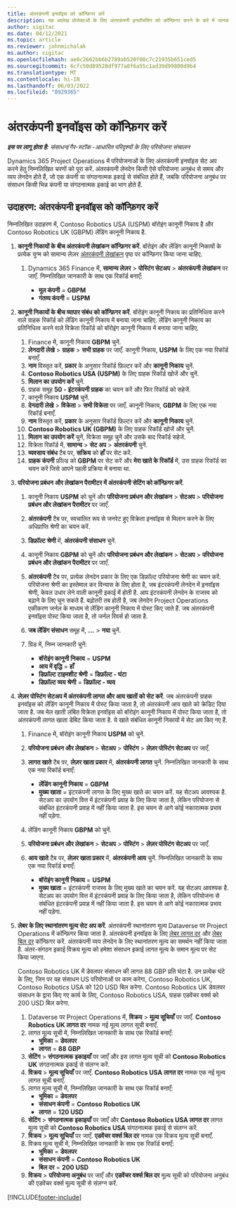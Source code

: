 ```yaml
---
title: अंतरकंपनी इनवॉइस को कॉन्फ़िगर करें
description: यह आलेख प्रोजेक्टओं के लिए अंतरकंपनी इनवॉयसिंग को कॉन्फ़िगर करने के बारे में जानकारी और उदाहरण प्रदान करता है.
author: sigitac
ms.date: 04/12/2021
ms.topic: article
ms.reviewer: johnmichalak
ms.author: sigitac
ms.openlocfilehash: ae0c2662bb6b2789ab520f08c7c21935b651ced5
ms.sourcegitcommit: 6cfc50d89528df977a8f6a55c1ad39d99800d9b4
ms.translationtype: MT
ms.contentlocale: hi-IN
ms.lasthandoff: 06/03/2022
ms.locfileid: "8929365"
---
```

# <a name="configure-intercompany-invoicing"></a>अंतरकंपनी इनवॉइस को कॉन्फ़िगर करें

_**इस पर लागू होता है:** संसाधन/गैर-स्टॉक -आधारित परिदृश्यों के लिए परियोजना संचालन_

Dynamics 365 Project Operations में परियोजनाओं के लिए अंतरकंपनी इनवॉइस सेट अप करने हेतु निम्नलिखित चरणों को पूरा करें. अंतरकंपनी लेनदेन किसी ऐसे परियोजना अनुबंध से समय और व्यय लेनदेन होते हैं, जो एक कंपनी या संगठनात्मक इकाई से संबंधित होते हैं, जबकि परियोजना अनुबंध पर संसाधन किसी भिन्न कंपनी या संगठनात्मक इकाई का भाग होते हैं.

## <a name="example-configure-intercompany-invoicing"></a>उदाहरण: अंतरकंपनी इनवॉइस को कॉन्फ़िगर करें

निम्नलिखित उदाहरण में, Contoso Robotics USA (USPM) बॉरोइंग कानूनी निकाय है और Contoso Robotics UK (GBPM) लेंडिंग कानूनी निकाय है. 

1. **कानूनी निकायों के बीच अंतरकंपनी लेखांकन कॉन्फ़िगर करें**. बॉरोइंग और लेंडिंग कानूनी निकायों के प्रत्येक युग्म को सामान्य लेज़र [अंतरकंपनी लेखांकन](/dynamics365/finance/general-ledger/intercompany-accounting-setup) पृष्ठ पर कॉन्फ़िगर किया जाना चाहिए.
    
    1. Dynamics 365 Finance में, **सामान्य लेज़र** > **पोस्टिंग सेटअप** > **अंतरकंपनी लेखांकन** पर जाएँ. निम्नलिखित जानकारी के साथ एक रिकॉर्ड बनाएँ:

        - **मूल कंपनी** = **GBPM**
        - **गंतव्य कंपनी** = **USPM**

2. **कानूनी निकायों के बीच व्यापार संबंध को कॉन्फ़िगर करें**. बॉरोइंग कानूनी निकाय का प्रतिनिधित्व करने वाले ग्राहक रिकॉर्ड को लेंडिंग कानूनी निकाय में बनाया जाना चाहिए. लेंडिंग कानूनी निकाय का प्रतिनिधित्व करने वाले विक्रेता रिकॉर्ड को बॉरोइंग कानूनी निकाय में बनाया जाना चाहिए.

     1. Finance में, कानूनी निकाय **GBPM** चुनें.
     2. **लेनदारी लेखे** > **ग्राहक** > **सभी ग्राहक** पर जाएँ. कानूनी निकाय, **USPM** के लिए एक नया रिकॉर्ड बनाएँ.
     3. **नाम** विस्तृत करें, **प्रकार** के अनुसार रिकॉर्ड फ़िल्टर करें और **कानूनी निकाय** चुनें. 
     4. **Contoso Robotics USA (USPM)** के लिए ग्राहक रिकॉर्ड खोजें और चुनें.
     5. **मिलान का उपयोग करें** चुनें. 
     6. ग्राहक समूह **50 - इंटरकंपनी ग्राहक** का चयन करें और फिर रिकॉर्ड को सहेजें.
     7. कानूनी निकाय **USPM** चुनें.
     8. **देनदारी लेखे** > **विक्रेता** > **सभी विक्रेता** पर जाएँ. कानूनी निकाय, **GBPM** के लिए एक नया रिकॉर्ड बनाएँ.
     9. **नाम** विस्तृत करें, **प्रकार** के अनुसार रिकॉर्ड फ़िल्टर करें और **कानूनी निकाय** चुनें. 
     10. **Contoso Robotics UK (GBPM)** के लिए ग्राहक रिकॉर्ड खोजें और चुनें.
     11. **मिलान का उपयोग करें** चुनें, विक्रेता समूह चुनें और उसके बाद रिकॉर्ड सहेजें.
     12. विक्रेता रिकॉर्ड में, **सामान्य** > **सेट अप** > **अंतरकंपनी** चुनें.
     13. **व्यवसाय संबंध** टैब पर, **सक्रिय** को **हाँ** पर सेट करें.
     14. **ग्राहक कंपनी** फ़ील्ड को **GBPM** पर सेट करें और **मेरा खाते के रिकॉर्ड** में, उस ग्राहक रिकॉर्ड का चयन करें जिसे आपने पहली प्रक्रिया में बनाया था.

3. **परियोजना प्रबंधन और लेखांकन पैरामीटर में अंतरकंपनी सेटिंग को कॉन्फ़िगर करें**. 

    1. कानूनी निकाय **USPM** को चुनें और **परियोजना प्रबंधन और लेखांकन** > **सेटअप** > **परियोजना प्रबंधन और लेखांकन पैरामीटर** पर जाएँ.
    2. **अंतरकंपनी** टैब पर, स्वचालित रूप से जनरेट हुए विक्रेता इनवॉइस से मिलान करने के लिए अधिप्राप्ति श्रेणी का चयन करें.
    3. **डिफ़ॉल्ट श्रेणी** में, **अंतरकंपनी संसाधन** चुनें.
    4. कानूनी निकाय **GBPM** को चुनें और **परियोजना प्रबंधन और लेखांकन** > **सेटअप** > **परियोजना प्रबंधन और लेखांकन पैरामीटर** पर जाएँ.
    5. **अंतरकंपनी** टैब पर, प्रत्येक लेनदेन प्रकार के लिए एक डिफ़ॉल्ट परियोजना श्रेणी का चयन करें. परियोजना श्रेणी का इस्तेमाल कर विन्यास के लिए होता है, जब इंटरकंपनी लेनदेन में इनवॉइस श्रेणी, केवल उधार लेने वाली कानूनी इकाई में होती है. आप इंटरकंपनी लेनदेन के राजस्व को बढ़ाने के लिए चुन सकते हैं. बढ़ोतरी तब होती है, जब लेनदेन Project Operations एकीकरण जर्नल के माध्यम से लेंडिंग कानूनी निकाय में पोस्ट किए जाते हैं. जब अंतरकंपनी इनवॉइस पोस्ट किया जाता है, तो जर्नल रिवर्स हो जाता है.
    6. **जब लेंडिंग संसाधन** समूह में, **...** > **नया** चुनें. 
    7. ग्रिड में, निम्न जानकारी चुनें:

          - **बॉरोइंग कानूनी निकाय** = **USPM**
          - **आय में वृद्धि** = **हाँ**
          - **डिफ़ॉल्ट टाइमशीट श्रेणी** = **डिफ़ॉल्ट - घंटा**
          - **डिफ़ॉल्ट व्यय श्रेणी** = **डिफ़ॉल्ट - व्यय**

4. **लेज़र पोस्टिंग सेटअप में अंतरकंपनी लागत और आय खातों को सेट करें**. जब अंतरकंपनी ग्राहक इनवॉइस को लेंडिंग कानूनी निकाय में पोस्ट किया जाता है, तो अंतरकंपनी आय खाते को क्रेडिट दिया जाता है. जब मेल खाती लंबित विक्रेता इनवॉइस को बॉरोइंग कानूनी निकाय में पोस्ट किया जाता है, तो अंतरकंपनी लागत खाता डेबिट किया जाता है. ये खाते संबंधित कानूनी निकायों में सेट अप किए गए हैं. 
      
     1. Finance में, बॉरोइंग कानूनी निकाय **USPM** को चुनें. 
     2. **परियोजना प्रबंधन और लेखांकन** > **सेटअप** > **पोस्टिंग** > **लेज़र पोस्टिंग सेटअप** पर जाएँ. 
     3. **लागत खाते** टैब पर, **लेज़र खाता प्रकार** में, **अंतरकंपनी लागत** चुनें. निम्नलिखित जानकारी के साथ एक नया रिकॉर्ड बनाएँ:
      
        - **लेंडिंग कानूनी निकाय** = **GBPM**
        - **मुख्य खाता** = इंटरकंपनी लागत के लिए मुख्य खाते का चयन करें. यह सेटअप आवश्यक है. सेटअप का उपयोग वित्त में इंटरकंपनी प्रवाह के लिए किया जाता है, लेकिन परियोजना से संबंधित इंटरकंपनी प्रवाह में नहीं किया जाता है. इस चयन से आगे कोई नकारात्मक प्रभाव नहीं पड़ेगा. 
        
     4. लेंडिंग कानूनी निकाय **GBPM** को चुनें. 
     5. **परियोजना प्रबंधन और लेखांकन** > **सेटअप** > **पोस्टिंग** > **लेज़र पोस्टिंग सेटअप** पर जाएँ. 
     6. **आय खाते** टैब पर, **लेज़र खाता प्रकार** में, **अंतरकंपनी आय** चुनें. निम्नलिखित जानकारी के साथ एक नया रिकॉर्ड बनाएँ:

        - **बॉरोइंग कानूनी निकाय** = **USPM**
        - **मुख्य खाता** = इंटरकंपनी राजस्व के लिए मुख्य खाते का चयन करें. यह सेटअप आवश्यक है. सेटअप का उपयोग वित्त में इंटरकंपनी प्रवाह के लिए किया जाता है, लेकिन परियोजना से संबंधित इंटरकंपनी प्रवाह में नहीं किया जाता है. इस चयन से आगे कोई नकारात्मक प्रभाव नहीं पड़ेगा. 

5. **लेबर के लिए स्थानांतरण मूल्य सेट अप करें**. अंतरकंपनी स्थानांतरण मूल्य Dataverse पर Project Operations में कॉन्फ़िगर किया जाता है. अंतरकंपनी इनवॉइस के लिए [लेबर लागत दर](../pricing-costing/set-up-labor-cost-rate.md#transfer-pricing-and-costs-for-resources-outside-of-your-division-or-legal-entity) और [लेबर बिल दर](../pricing-costing/set-up-labor-bill-rate.md#transfer-pricing-or-set-up-bill-rates-for-resources-from-other-organizational-units-or-divisions) कॉन्फ़िगर करें. अंतरकंपनी व्यय लेनदेन के लिए स्थानांतरण मूल्य का समर्थन नहीं किया जाता है. अंतर-संगठन इकाई विक्रय मूल्य को हमेशा संसाधन इकाई लागत मूल्य के समान मूल्य पर सेट किया जाएगा.

      Contoso Robotics UK में डेवलपर संसाधन की लागत 88 GBP प्रति घंटा है. उन प्रत्येक घंटे के लिए, जिन पर यह संसाधन US परियोनाओं पर काम करेगा, Contoso Robotics UK, Contoso Robotics USA को 120 USD बिल करेगा. Contoso Robotics UK डेवलपर संसाधन के द्वारा किए गए कार्य के लिए, Contoso Robotics USA, ग्राहक एडवेंचर वर्क्स को 200 USD बिल करेगा.

      1. Dataverse पर Project Operations में, **विक्रय** > **मूल्य सूचियाँ** पर जाएँ. **Contoso Robotics UK लागत दर** नामक नई मूल्य लागत सूची बनाएँ. 
      2. लागत मूल्य सूची में, निम्नलिखित जानकारी के साथ एक रिकॉर्ड बनाएँ:
         - **भूमिका** = **डेवलपर**
         - **लागत** = **88 GBP**
      3. **सेटिंग** > **संगठनात्मक इकाइयाँ** पर जाएँ और इस लागत मूल्य सूची को **Contoso Robotics UK** संगठनात्मक इकाई से संलग्न करें.
      4. **विक्रय** > **मूल्य सूचियाँ** पर जाएँ. **Contoso Robotics USA लागत दर** नामक एक नई मूल्य लागत सूची बनाएँ. 
      5. लागत मूल्य सूची में, निम्नलिखित जानकारी के साथ एक रिकॉर्ड बनाएँ:
          - **भूमिका** = **डेवलपर**
          - **संसाधन कंपनी** = **Contoso Robotics UK**
          - **लागत** = **120 USD**
      6. **सेटिंग** > **संगठनात्मक इकाइयाँ** पर जाएँ और **Contoso Robotics USA लागत दर** लागत मूल्य सूची को **Contoso Robotics USA** संगठनात्मक इकाई से संलग्न करें.
      7. **विक्रय** > **मूल्य सूचियाँ** पर जाएँ. **एडवेंचर वर्क्स बिल दर** नामक एक विक्रय मूल्य सूची बनाएँ. 
      8. विक्रय मूल्य सूची में, निम्नलिखित जानकारी के साथ एक रिकॉर्ड बनाएँ:
          - **भूमिका** = **डेवलपर**
          - **संसाधन कंपनी** = **Contoso Robotics UK**
          - **बिल दर** = **200 USD**
      9. **विक्रय** > **परियोजना अनुबंध** पर जाएँ और **एडवेंचर वर्क्स बिल दर** मूल्य सूची को परियोजना अनुबंध की एडवेंचर वर्क्स मूल्य सूची से संलग्न करें.


[!INCLUDE[footer-include](../includes/footer-banner.md)]
